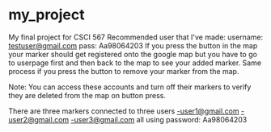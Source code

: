 # my_project

My final project for CSCI 567
Recommended user that I've made:
username: testuser@gmail.com
pass: Aa98064203
If you press the button in the map your marker should get registered onto the google map
but you have to go to userpage first and then back to the map to see your added marker.
Same process if you press the button to remove your marker from the map.

Note:
You can access these accounts and turn off their markers to verify they are 
deleted from the map on button press.

There are three markers connected to three users 
-user1@gmail.com
-user2@gmail.com
-user3@gmail.com
all using password: Aa98064203
